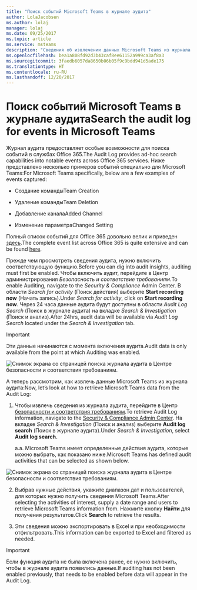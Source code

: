 ```yaml
---
title: "Поиск событий Microsoft Teams в журнале аудита"
author: LolaJacobsen
ms.author: lolaj
manager: lolaj
ms.date: 09/25/2017
ms.topic: article
ms.service: msteams
description: "Сведения об извлечении данных Microsoft Teams из журнала аудита."
ms.openlocfilehash: bea1a808fd92d3b43caf8ee61152a999ca3af8a3
ms.sourcegitcommit: 3faedb6057da8650b06b05f9c9bdd941d5ade175
ms.translationtype: HT
ms.contentlocale: ru-RU
ms.lasthandoff: 12/20/2017
---
```

<a name="search-the-audit-log-for-events-in-microsoft-teams"></a><span data-ttu-id="af0bb-103">Поиск событий Microsoft Teams в журнале аудита</span><span class="sxs-lookup"><span data-stu-id="af0bb-103">Search the audit log for events in Microsoft Teams</span></span>
==================================================

<span data-ttu-id="af0bb-104">Журнал аудита предоставляет особые возможности для поиска событий в службах Office 365.</span><span class="sxs-lookup"><span data-stu-id="af0bb-104">The Audit Log provides ad-hoc search capabilities into notable events across Office 365 services.</span></span> <span data-ttu-id="af0bb-105">Ниже представлено несколько примеров событий специально для Microsoft Teams:</span><span class="sxs-lookup"><span data-stu-id="af0bb-105">For Microsoft Teams specifically, below are a few examples of events captured:</span></span>

-   <span data-ttu-id="af0bb-106">Создание команды</span><span class="sxs-lookup"><span data-stu-id="af0bb-106">Team Creation</span></span>

-   <span data-ttu-id="af0bb-107">Удаление команды</span><span class="sxs-lookup"><span data-stu-id="af0bb-107">Team Deletion</span></span>

-   <span data-ttu-id="af0bb-108">Добавление канала</span><span class="sxs-lookup"><span data-stu-id="af0bb-108">Added Channel</span></span>

-   <span data-ttu-id="af0bb-109">Изменение параметра</span><span class="sxs-lookup"><span data-stu-id="af0bb-109">Changed Setting</span></span>

<span data-ttu-id="af0bb-110">Полный список событий для Office 365 довольно велик и приведен [здесь](https://support.office.com/en-us/article/Search-the-audit-log-in-the-Office-365-Security-Compliance-Center-0d4d0f35-390b-4518-800e-0c7ec95e946c?ui=en-US&rs=en-US&ad=US#ID0EABAAA=Audited_activities).</span><span class="sxs-lookup"><span data-stu-id="af0bb-110">The complete event list across Office 365 is quite extensive and can be found [here](https://support.office.com/en-us/article/Search-the-audit-log-in-the-Office-365-Security-Compliance-Center-0d4d0f35-390b-4518-800e-0c7ec95e946c?ui=en-US&rs=en-US&ad=US#ID0EABAAA=Audited_activities).</span></span>

<span data-ttu-id="af0bb-111">Прежде чем просмотреть сведения аудита, нужно включить соответствующую функцию.</span><span class="sxs-lookup"><span data-stu-id="af0bb-111">Before you can dig into audit insights, auditing must first be enabled.</span></span> <span data-ttu-id="af0bb-112">Чтобы включить аудит, перейдите в Центр администрирования *Безопасность и соответствие требованиям*.</span><span class="sxs-lookup"><span data-stu-id="af0bb-112">To enable Auditing, navigate to the *Security & Compliance* Admin Center.</span></span> <span data-ttu-id="af0bb-113">В области *Search for activity* (Поиск действия) выберите **Start recording now** (Начать запись).</span><span class="sxs-lookup"><span data-stu-id="af0bb-113">Under *Search for activity*, click on **Start recording now**.</span></span> <span data-ttu-id="af0bb-114">Через 24 часа данные аудита будут доступны в области *Audit Log Search* (Поиск в журнале аудита) на вкладке *Search & Investigation* (Поиск и анализ).</span><span class="sxs-lookup"><span data-stu-id="af0bb-114">After 24hrs, audit data will be available via *Audit Log Search* located under the *Search & Investigation* tab.</span></span>


> [!IMPORTANT]
> <span data-ttu-id="af0bb-115">Эти данные начинаются с момента включения аудита.</span><span class="sxs-lookup"><span data-stu-id="af0bb-115">Audit data is only available from the point at which Auditing was enabled.</span></span>



![Снимок экрана со страницей поиска журнала аудита в Центре безопасности и соответствия требованиям.](media/Search_the_audit_log_for_events_in_Microsoft_Teams_image2.png)

<span data-ttu-id="af0bb-117">А теперь рассмотрим, как извлечь данные Microsoft Teams из журнала аудита:</span><span class="sxs-lookup"><span data-stu-id="af0bb-117">Now, let’s look at how to retrieve Microsoft Teams data from the Audit Log:</span></span>

1.  <span data-ttu-id="af0bb-118">Чтобы извлечь сведения из журнала аудита, перейдите в Центр [безопасности и соответствия требованиям](https://go.microsoft.com/fwlink/?linkid=855775).</span><span class="sxs-lookup"><span data-stu-id="af0bb-118">To retrieve Audit Log information, navigate to the [Security & Compliance Admin Center](https://go.microsoft.com/fwlink/?linkid=855775).</span></span> <span data-ttu-id="af0bb-119">На вкладке *Search & Investigation* (Поиск и анализ) выберите **Audit log search** (Поиск в журнале аудита).</span><span class="sxs-lookup"><span data-stu-id="af0bb-119">Under *Search & Investigation*, select **Audit log search.**</span></span>

    <span data-ttu-id="af0bb-120">а.</span><span class="sxs-lookup"><span data-stu-id="af0bb-120">a.</span></span>  <span data-ttu-id="af0bb-121">Microsoft Teams имеет определенные действия аудита, которые можно выбрать, как показано ниже.</span><span class="sxs-lookup"><span data-stu-id="af0bb-121">Microsoft Teams has defined audit activities that can be selected as shown below.</span></span>

![Снимок экрана со страницей поиска журнала аудита в Центре безопасности и соответствия требованиям.](media/Search_the_audit_log_for_events_in_Microsoft_Teams_image3.png)

2.  <span data-ttu-id="af0bb-123">Выбрав нужные действия, укажите диапазон дат и пользователей, для которых нужно получить сведения Microsoft Teams.</span><span class="sxs-lookup"><span data-stu-id="af0bb-123">After selecting the activities of interest, supply a date range and users to retrieve Microsoft Teams information from.</span></span> <span data-ttu-id="af0bb-124">Нажмите кнопку **Найти** для получения результатов.</span><span class="sxs-lookup"><span data-stu-id="af0bb-124">Click **Search** to retrieve the results.</span></span>

3.  <span data-ttu-id="af0bb-125">Эти сведения можно экспортировать в Excel и при необходимости отфильтровать.</span><span class="sxs-lookup"><span data-stu-id="af0bb-125">This information can be exported to Excel and filtered as needed.</span></span>


> [!IMPORTANT]
> <span data-ttu-id="af0bb-126">Если функция аудита не была включена ранее, ее нужно включить, чтобы в журнале аудита появились данные.</span><span class="sxs-lookup"><span data-stu-id="af0bb-126">If auditing has not been enabled previously, that needs to be enabled before data will appear in the Audit Log.</span></span>


